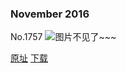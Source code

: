 ### November 2016
No.1757
![图片不见了~~~](https://imgs.xkcd.com/comics/november_2016.png)

[原址](https://xkcd.com//1757) [下载](https://imgs.xkcd.com/comics/november_2016.png)

